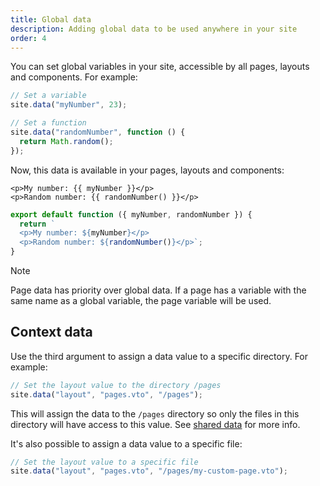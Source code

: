 ```yaml
---
title: Global data
description: Adding global data to be used anywhere in your site
order: 4
---
```


You can set global variables in your site, accessible by all pages, layouts and
components. For example:

```js
// Set a variable
site.data("myNumber", 23);

// Set a function
site.data("randomNumber", function () {
  return Math.random();
});
```

Now, this data is available in your pages, layouts and components:

<lume-code>

```vento { title="Vento" }
<p>My number: {{ myNumber }}</p>
<p>Random number: {{ randomNumber() }}</p>
```

```js { title="JavaScript" }
export default function ({ myNumber, randomNumber }) {
  return `
  <p>My number: ${myNumber}</p>
  <p>Random number: ${randomNumber()}</p>`;
}
```

</lume-code>

> [!note]
>
> Page data has priority over global data. If a page has a variable with the
> same name as a global variable, the page variable will be used.

## Context data

Use the third argument to assign a data value to a specific directory. For
example:

```js
// Set the layout value to the directory /pages
site.data("layout", "pages.vto", "/pages");
```

This will assign the data to the `/pages` directory so only the files in this
directory will have access to this value. See
[shared data](../creating-pages/shared-data.md) for more info.

It's also possible to assign a data value to a specific file:

```js
// Set the layout value to a specific file
site.data("layout", "pages.vto", "/pages/my-custom-page.vto");
```
